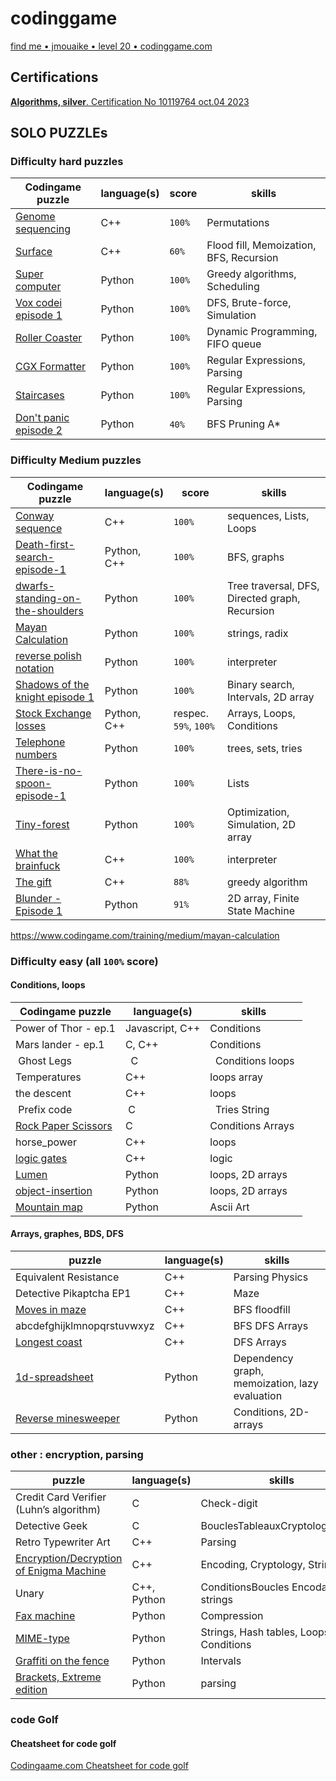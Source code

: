 # codinggame

[find me • jmouaike • level 20 •  codinggame.com](https://www.codingame.com/profile/eecc172724a1795985fdd230c13ec0e32605155)

## Certifications

[**Algorithms, silver**. Certification No 10119764 oct.04 2023](https://www.codingame.com/certification/PYzoUvkanjpLz5jOsH85UA)

## SOLO PUZZLEs

### Difficulty **hard** puzzles

| Codingame puzzle | language(s) | score | skills |
| ----------- | -------- | ---- | ---------------------- |
| [Genome sequencing](https://www.codingame.com/training/hard/genome-sequencing)| C++ | `100%` | Permutations |
| [Surface](https://www.codingame.com/training/hard/surface)| C++ | `60%` |Flood fill, Memoization, BFS, Recursion|
| [Super computer](https://www.codingame.com/training/hard/super-computer) | Python | `100%` |   Greedy algorithms, Scheduling|
| [Vox codei episode 1](https://www.codingame.com/training/hard/vox-codei-episode-1)| Python | `100%` | DFS, Brute-force, Simulation|
| [Roller Coaster](https://www.codingame.com/training/hard/roller-coaster)| Python | `100%` | Dynamic Programming, FIFO queue|
| [CGX Formatter](https://www.codingame.com/training/hard/cgx-formatter)| Python | `100%` | Regular Expressions, Parsing|
| [Staircases](https://www.codingame.com/training/hard/staircases)| Python | `100%` | Regular Expressions, Parsing|
| [Don't panic episode 2](https://www.codingame.com/training/hard/don't-panic-episode-2)| Python | `40%` | BFS Pruning A* |

### Difficulty **Medium** puzzles
| Codingame puzzle | language(s) | score | skills |
| ----------- | -------- | ---- | ---------------------- |
| [Conway sequence](https://www.codingame.com/training/medium/conway-sequence) | C++ | `100%` | sequences, Lists, Loops |
| [Death-first-search-episode-1](https://www.codingame.com/training/medium/death-first-search-episode-1)|Python, C++|`100%`|BFS, graphs|
|[dwarfs-standing-on-the-shoulders](https://www.codingame.com/training/medium/dwarfs-standing-on-the-shoulders-of-giants) | Python | `100%` | Tree traversal, DFS, Directed graph, Recursion |
| [Mayan Calculation](https://www.codingame.com/training/medium/mayan-calculation) | Python | `100%` | strings, radix|
| [reverse polish notation](https://www.codingame.com/training/medium/reverse-polish-notation)| Python | `100%`| interpreter |
| [Shadows of the knight episode 1](https://www.codingame.com/training/medium/shadows-of-the-knight-episode-1) |Python| `100%`| Binary search, Intervals, 2D array |
| [Stock Exchange losses](https://www.codingame.com/training/medium/stock-exchange-losses) | Python, C++ | respec. `59%`, `100%` | Arrays, Loops, Conditions|
| [Telephone numbers](https://www.codingame.com/training/medium/telephone-numbers) | Python | `100%` | trees, sets, tries|
| [There-is-no-spoon-episode-1](https://www.codingame.com/training/medium/there-is-no-spoon-episode-1) | Python | `100%` | Lists |
| [Tiny-forest](https://www.codingame.com/training/medium/tiny-forest) | Python | `100%` | Optimization, Simulation, 2D array |
| [What the brainfuck](https://www.codingame.com/training/medium/what-the-brainfuck) | C++ | `100%` | interpreter |
| [The gift](https://www.codingame.com/training/medium/the-gift) | C++ | `88%` | greedy algorithm |
| [Blunder - Episode 1](https://www.codingame.com/training/medium/blunder-episode-1) | Python | `91%` | 2D array, Finite State Machine|

https://www.codingame.com/training/medium/mayan-calculation
### Difficulty easy (all `100%` score)

#### Conditions, loops

| Codingame puzzle | language(s) | skills |
| ----------- | -------- | ---------------------- |
| Power of Thor - ep.1 | Javascript, C++ | Conditions |
| Mars lander - ep.1| C, C++ | Conditions |
| Ghost Legs  |  C |  Conditions loops |
| Temperatures | C++ | loops array |
| the descent | C++ | loops |
| Prefix code  | C  |  Tries String|
| [Rock Paper Scissors](https://www.codingame.com/training/easy/rock-paper-scissors-lizard-spock) | C | Conditions Arrays |
| horse_power | C++ | loops |
| [logic gates](https://www.codingame.com/ide/puzzle/logic-gates) | C++ | logic |
| [Lumen](https://www.codingame.com/training/easy/lumen)| Python| loops, 2D arrays|
| [object-insertion](https://www.codingame.com/training/easy/object-insertion)| Python| loops, 2D arrays|
|[Mountain map](https://www.codingame.com/training/easy/mountain-map)|Python|Ascii Art|

#### Arrays, graphes, BDS, DFS

| puzzle | language(s) | skills |
| ----------- | -------- | ---------------------- |
| Equivalent Resistance | C++ | Parsing Physics |
| Detective Pikaptcha EP1 | C++ | Maze |
| [Moves in maze](https://www.codingame.com/training/easy/moves-in-maze) | C++ | BFS floodfill |
| abcdefghijklmnopqrstuvwxyz | C++ | BFS DFS Arrays |
| [Longest coast](https://www.codingame.com/training/easy/longest-coast) | C++ | DFS Arrays |
| [1d-spreadsheet](https://www.codingame.com/training/easy/1d-spreadsheet)|Python| Dependency graph, memoization, lazy evaluation|
| [Reverse minesweeper](https://www.codingame.com/training/easy/reverse-minesweeper/solution)|Python| Conditions, 2D-arrays|

### other : encryption, parsing

| puzzle | language(s) | skills |
| ----------- | -------- | ---------------------- |
| Credit Card Verifier (Luhn’s algorithm) | C | Check-digit|
| Detective Geek | C | BouclesTableauxCryptologiestring |
| Retro Typewriter Art | C++ | Parsing |
| [Encryption/Decryption of Enigma Machine](https://www.codingame.com/training/easy/encryptiondecryption-of-enigma-machine) | C++ | Encoding, Cryptology, Strings|
| Unary | C++, Python | ConditionsBoucles Encodage strings |
|[Fax machine](https://www.codingame.com/training/easy/fax-machine)| Python | Compression|
|[MIME-type](https://www.codingame.com/training/easy/mime-type)|Python| Strings, Hash tables, Loops, Conditions|
|[Graffiti on the fence](https://www.codingame.com/training/easy/graffiti-on-the-fence)|Python|Intervals|
|[Brackets, Extreme edition](https://www.codingame.com/training/easy/brackets-extreme-edition/solution)|Python| parsing |

### code Golf

#### Cheatsheet for code golf

[Codingaame.com Cheatsheet for code golf](https://www.codingame.com/blog/code-golf-python/?utm_source=codingame&utm_medium=details-page&utm_campaign=cg-blog&utm_content=chuck-norris-golf)
